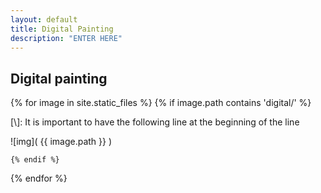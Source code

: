 ```yaml
---
layout: default 
title: Digital Painting
description: "ENTER HERE"
---
```

## Digital painting

{% for image in site.static_files %}
    {% if image.path contains 'digital/' %}

[\\]: It is important to have the following line at the beginning of the line

![img]( {{ image.path }} )

    {% endif %}
{% endfor %}
